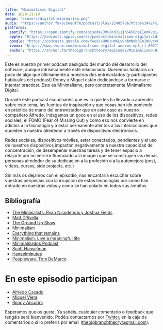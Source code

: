 ```yaml
---
title: "Minimalismo Digital"
date: 2020-11-10
image: "/covers/digital-minimalism.png" 
audio: "https://anchor.fm/s/56e0f78/podcast/play/22405786/https%3A%2F%2Fd3ctxlq1ktw2nl.cloudfront.net%2Fstaging%2F2020-10-10%2F127325026-44100-2-40e32c304d86b.m4a"
platforms:
  spotify: "https://open.spotify.com/episode/3MU8Kd311jhSA5CneEIenK?si=byZls39gQTmLoDsr8F2NhA"
  apple: "https://podcasts.apple.com/es/podcast/minimalismo-digital/id1511403790?i=1000498053444"
  google: "https://podcasts.google.com/feed/aHR0cHM6Ly9hbmNob3IuZm0vcy81NmUwZjc4L3BvZGNhc3QvcnNz/episode/ZTBhZmVkNDQtYzZkMi00Zjk5LTk5MjUtYTY2Mjg3ZWY1NTZk?sa=X&ved=0CAUQkfYCahcKEwiQrOiYjvnsAhUAAAAAHQAAAAAQAg"
  ivoox: "https://www.ivoox.com/minimalismo-digital-audios-mp3_rf_60217180_1.html"
  anchor: "https://anchor.fm/thebigbranchtheory/episodes/Minimalismo-Digital-ema96q/a-a3qc5d2"
---
```


Este es nuestro primer podcast desligado del mundo del desarrollo del software, aunque intrísecamente esté relacionado. Queremos hablaros un poco de algo que últimamente a nuestros dos entrevistados (y participantes habituales del podcast) Ronny y Miguel están dedicándose a formarse e intentar practicar. Esto es Minimalismo, pero concretamente Minimalismo Digital.

Durante este podcast escucháreis que es lo que les ha llevado a aprender sobre este tema, las fuentes de inspiración y que cosas han ido poniendo en práctica de mano del entrevistador que en este caso es nuestro compañero Alfredo. Indagamos un poco en el uso de los dispositivos, redes sociales, el FOMO (Fear of Missing Out) y como eso nos convierte en adictos a la tecnología y a estar permanente atentos a las interacciones que suceden a nuestro alrededor a través de dispositivos electrónicos.

Redes sociales, dispositivos móviles, estar conectados, pendientes y el uso de nuestros dispositivos impactan negativamente a nuestra capacidad de concentración, de desempeñar nuestras tareas y de tener espacio a relajarte por no verse influenciado a la imagen que se construyen las demás personas alrededor de su dedicación a la profesión o a la automejora (post, vídeos, cursos, side projects, etc.)

Sin más os dejamos con el episodio, nos encantaría escuchar sobre vuestras peripecias con la irrupción de estas tecnologías por como han entrado en nuestras vidas y como se han colado en todos sus ámbitos.

## Bibliografía
- [The Minimalists. Ryan Nicodemus y Joshua Fields](https://www.theminimalists.com/)
- [Matt D'Avella](https://www.youtube.com/channel/UCJ24N4O0bP7LGLBDvye7oCA)
- [The Ground Up Show](https://mattdavella.com/podcast)
- [Minimalism](https://www.netflix.com/es/title/80114460)
- [Everything that remains](https://www.theminimalists.com/etr)
- [Minimalism. Live a meaningful life](https://www.theminimalists.com/lml)
- [Minimalizados Podcast](https://minimalizados.com)
- [Scott Hanselman](https://twitter.com/shanselman)
- [Hanselminutes](https://hanselminutes.com)
- [Peopleware. Tom DeMarco](https://www.goodreads.com/book/show/67825.Peopleware)




# En este episodio participan

- [Alfredo Casado](https://twitter.com/AlfredoCasado)
- [Miguel Viera](https://twitter.com/mangelviera)
- [Ronny Ancorini](https://twitter.com/ronnyanc)

Esperamos que os guste. Ya sabéis, cualquier comentario o feedback que tengáis será bienvenido. Podéis contactarnos por [Twitter](https://twitter.com/BigBranchTheory), en la caja de comentarios o si lo preferís por email (thebigbranchtheory@gmail.com).
